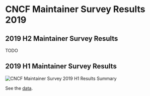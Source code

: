 # CNCF Maintainer Survey Results 2019

## 2019 H2 Maintainer Survey Results

TODO

## 2019 H1 Maintainer Survey Results

![CNCF Maintainer Survey 2019 H1 Results Summary](/images/2019h1.png)

See the [data](maintainer-survey-results-2019-h1.csv).

